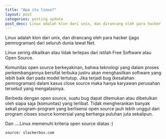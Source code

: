 ```yaml
---
title: "Apa itu linux?"
layout: post
categories: posting update
post_desc: Linux adalah klon dari unix, dan dirancang oleh para hacker (jago pemrograman) dari seluruh dunia lewat Net.
---
```


Linux adalah klon dari unix, dan dirancang oleh para hacker (jago pemrograman) dari seluruh dunia lewat Net.

Linux sering dikaitkan atau tidak terlepas dari istilah Free Software atau Open Source.

Komunitas open source berkeyakinan, bahwa teknologi yang dalam proses perkembangannya bersifat terbuka justru akan menghasilkan software yang lebih baik dari pada model tertutup. Jika terjadi bug (kesalahan pemrograman) dalam kasus close source maka hanya karyawan perusahan tersebut yang mengatasinya.

Berbeda dengan open source, suatu bug dapat ditemukan atau dibetulkan oleh siapa saja (komunitas) yang terlibat. Tidak mengherankan banyak sekali program-program yang berlisensi open source jauh lebih unggul dari program closes source komersial yang berharga puluhan juta sekalipun.

Dan ....Linux memenuhi kriteria open source diatas :)



`source: slackerbox.com`

